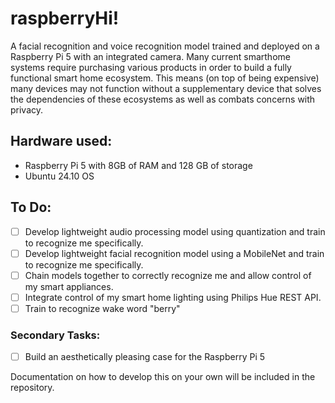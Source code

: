 # raspberryHi!

A facial recognition and voice recognition model trained and deployed on a Raspberry Pi 5 with an integrated camera. Many current smarthome systems require purchasing various products in order to build a fully functional smart home ecosystem. This means (on top of being expensive) many devices may not function without a supplementary device that solves the dependencies of these ecosystems as well as combats concerns with privacy. 

## Hardware used:
- Raspberry Pi 5 with 8GB of RAM and 128 GB of storage
- Ubuntu 24.10 OS

## To Do:
- [ ] Develop lightweight audio processing model using quantization and train to recognize me specifically.
- [ ] Develop lightweight facial recognition model using a MobileNet and train to recognize me specifically.
- [ ] Chain models together to correctly recognize me and allow control of my smart appliances.
- [ ] Integrate control of my smart home lighting using Philips Hue REST API.
- [ ] Train to recognize wake word "berry"

### Secondary Tasks:
- [ ] Build an aesthetically pleasing case for the Raspberry Pi 5

Documentation on how to develop this on your own will be included in the repository.
